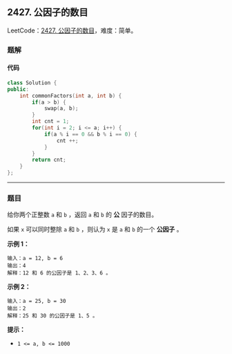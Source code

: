 ## 2427. 公因子的数目

LeetCode：[2427. 公因子的数目](https://leetcode.cn/problems/number-of-common-factors/)，难度：简单。

### 题解

#### 代码

```c++
class Solution {
public:
    int commonFactors(int a, int b) {
        if(a > b) {
            swap(a, b);
        }
        int cnt = 1;
        for(int i = 2; i <= a; i++) {
            if(a % i == 0 && b % i == 0) {
                cnt ++;
            }
        }
        return cnt;
    }
};
```



---



### 题目

给你两个正整数 `a` 和 `b` ，返回 `a` 和 `b` 的 **公** 因子的数目。

如果 `x` 可以同时整除 `a` 和 `b` ，则认为 `x` 是 `a` 和 `b` 的一个 **公因子** 。

 

**示例 1：**

```
输入：a = 12, b = 6
输出：4
解释：12 和 6 的公因子是 1、2、3、6 。
```

**示例 2：**

```
输入：a = 25, b = 30
输出：2
解释：25 和 30 的公因子是 1、5 。
```

 

**提示：**

- `1 <= a, b <= 1000`


